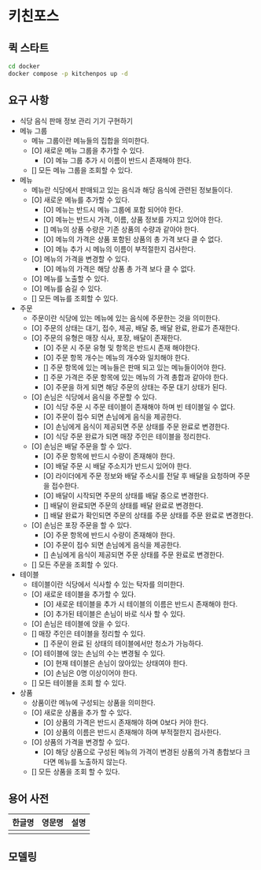 # 키친포스

## 퀵 스타트

```sh
cd docker
docker compose -p kitchenpos up -d
```

## 요구 사항
- 식당 음식 판매 정보 관리 기기 구현하기
- 메뉴 그룹
  - 메뉴 그룹이란 메뉴들의 집합을 의미한다.
  - [O] 새로운 메뉴 그룹을 추가할 수 있다.
    - [O] 메뉴 그룹 추가 시 이름이 반드시 존재해야 한다.
  - [] 모든 메뉴 그룹을 조회할 수 있다.
- 메뉴
  - 메뉴란 식당에서 판매되고 있는 음식과 해당 음식에 관련된 정보들이다.
  - [O] 새로운 메뉴를 추가할 수 있다.
    - [O] 메뉴는 반드시 메뉴 그룹에 포함 되어야 한다.
    - [O] 메뉴는 반드시 가격, 이름, 상품 정보를 가지고 있어야 한다.
    - [] 메뉴의 상품 수량은 기존 상품의 수량과 같아야 한다.
    - [O] 메뉴의 가격은 상품 포함된 상품의 총 가격 보다 클 수 없다.
    - [O] 메뉴 추가 시 메뉴의 이름이 부적절한지 검사한다.
  - [O] 메뉴의 가격을 변경할 수 있다.
    - [O] 메뉴의 가격은 해당 상품 총 가격 보다 클 수 없다.
  - [O] 메뉴를 노출할 수 있다.
  - [O] 메뉴를 숨길 수 있다.
  - [] 모든 메뉴를 조회할 수 있다.
- 주문
  - 주문이란 식당에 있는 메뉴에 있는 음식에 주문한는 것을 의미한다.
  - [O] 주문의 상태는 대기, 접수, 제공, 배달 중, 배달 완료, 완료가 존재한다.
  - [O] 주문의 유형은 매장 식사, 포장, 배달이 존재한다.
    - [O] 주문 시 주문 유형 및 항목은 반드시 존재 해야한다. 
    - [O] 주문 항목 개수는 메뉴의 개수와 일치해야 한다.
    - [] 주문 항목에 있는 메뉴들은 판매 되고 있는 메뉴들이어야 한다.
    - [] 주문 가격은 주문 항목에 있는 메뉴의 가격 총합과 같아야 한다.
    - [O] 주문을 하게 되면 해당 주문의 상태는 주문 대기 상태가 된다.
  - [O] 손님은 식당에서 음식을 주문할 수 있다.
    - [O] 식당 주문 시 주문 테이블이 존재해야 하며 빈 테이블일 수 없다.
    - [O] 주문이 접수 되면 손님에게 음식을 제공한다.
    - [O] 손님에게 음식이 제공되면 주문 상태를 주문 완료로 변경한다.
    - [O] 식당 주문 완료가 되면 매장 주인은 테이블을 정리한다.
  - [O] 손님은 배달 주문을 할 수 있다.
    - [O] 주문 항목에 반드시 수량이 존재해야 한다.  
    - [O] 배달 주문 시 배달 주소지가 반드시 있어야 한다.
    - [O] 라이더에게 주문 정보와 배달 주소시를 전달 후 배달을 요청하며 주문을 접수한다.
    - [O] 배달이 시작되면 주문의 상태를 배달 중으로 변경한다.
    - [] 배달이 완료되면 주문의 상태를 배달 완료로 변경한다.
    - [] 배달 완료가 확인되면 주문의 상태를 주문 상태를 주문 완료로 변경한다.
  - [O] 손님은 포장 주문을 할 수 있다.
    - [O] 주문 항목에 반드시 수량이 존재해야 한다.
    - [O] 주문이 접수 되면 손님에게 음식을 제공한다.
    - [] 손님에게 음식이 제공되면 주문 상태를 주문 완료로 변경한다.
  - [] 모든 주문을 조회할 수 있다.
- 테이블
  - 테이블이란 식당에서 식사할 수 있는 탁자를 의미한다.
  - [O] 새로운 테이블을 추가할 수 있다.
    - [O] 새로운 테이블을 추가 시 테이블의 이름은 반드시 존재해야 한다.
    - [O] 추가된 테이블은 손님이 바로 식사 할 수 있다.
  - [O] 손님은 테이블에 앉을 수 있다.
  - [] 매장 주인은 테이블을 정리할 수 있다.
    - [] 주문이 완료 된 상태의 테이블에서만 청소가 가능하다.
  - [O] 테이블에 앉는 손님의 수는 변경될 수 있다.
    - [O] 현재 테이블은 손님이 앉아있는 상태여야 한다.
    - [O] 손님은 0명 이상이어야 한다.
  - [] 모든 테이블을 조회 할 수 있다.
- 상품
  - 상품이란 메뉴에 구성되는 상품을 의미한다.
  - [O] 새로운 상품을 추가 할 수 있다.
    - [O] 상품의 가격은 반드시 존재해야 하며 0보다 커야 한다.
    - [O] 상품의 이름은 반드시 존재해야 하며 부적절한지 검사한다.
  - [O] 상품의 가격을 변경할 수 있다.
    - [O] 해당 상품으로 구성된 메뉴의 가격이 변경된 상품의 가격 총합보다 크다면 메뉴를 노출하지 않는다.
  - [] 모든 상품을 조회 할 수 있다.

## 용어 사전

| 한글명 | 영문명 | 설명 |
| --- | --- | --- |
|  |  |  |

## 모델링
